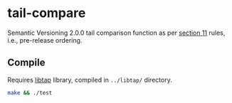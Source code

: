 # tail-compare

Semantic Versioning 2.0.0 tail comparison function as per [section 11](http://semver.org/#spec-item-11) rules, i.e., pre-release ordering.

## Compile

Requires [libtap](https://github.com/zorgnax/libtap.git) library, compiled in `../libtap/` directory.

```bash
make && ./test
```
